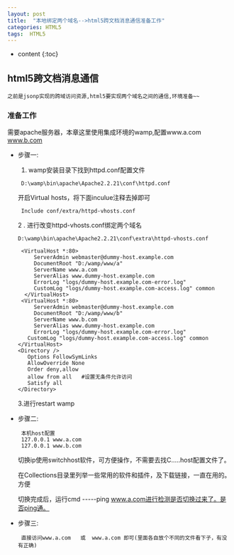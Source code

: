 ```yaml
---
layout: post
title:  "本地绑定两个域名-->html5跨文档消息通信准备工作"
categories: HTML5
tags:  HTML5
---
```


* content
{:toc}

##  html5跨文档消息通信

    之前是jsonp实现的跨域访问资源,html5要实现两个域名之间的通信,环境准备~~

  ### 准备工作

  需要apache服务器，本章这里使用集成环境的wamp,配置www.a.com  www.b.com




*  步骤一:
	
      1. wamp安装目录下找到httpd.conf配置文件

        D:\wamp\bin\apache\Apache2.2.21\conf\httpd.conf

	开启Virtual hosts，将下面inculue注释去掉即可

		Include conf/extra/httpd-vhosts.conf

      2 . 进行改变httpd-vhosts.conf绑定两个域名

       D:\wamp\bin\apache\Apache2.2.21\conf\extra\httpd-vhosts.conf

        <VirtualHost *:80>
    		ServerAdmin webmaster@dummy-host.example.com
    		DocumentRoot "D:/wamp/www/a" 
    		ServerName www.a.com  
    		ServerAlias www.dummy-host.example.com
    		ErrorLog "logs/dummy-host.example.com-error.log"
   		    CustomLog "logs/dummy-host.example.com-access.log" common
	     </VirtualHost>
        <VirtualHost *:80>
    		ServerAdmin webmaster@dummy-host.example.com
    		DocumentRoot "D:/wamp/www/b"  
    		ServerName www.b.com   
    		ServerAlias www.dummy-host.example.com
    		ErrorLog "logs/dummy-host.example.com-error.log"
   		  CustomLog "logs/dummy-host.example.com-access.log" common
	   </VirtualHost>
	   <Directory />     
		  Options FollowSymLinks     
		  AllowOverride None     
		  Order deny,allow     
		  allow from all   #设置无条件允许访问     
		  Satisfy all
	   </Directory>

    3.进行restart wamp

* 步骤二:

       本机host配置
       127.0.0.1 www.a.com
       127.0.0.1 www.b.com

   切换ip使用switchhost软件，可方便操作，不需要去找C.....host配置文件了。

   在Collections目录里列举一些常用的软件和插件，及下载链接，一直在用的。方便

	切换完成后，运行cmd   -----ping   www.a.com进行检测是否切换过来了。是否ping通。

* 步骤三:

       直接访问www.a.com   或  www.a.com 即可(里面各自放个不同的文件看下子，有没有正确)

